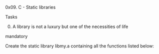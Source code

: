 0x09. C - Static libraries

Tasks

0. A library is not a luxury but one of the necessities of life

mandatory

Create the static library libmy.a containing all the functions listed below:
